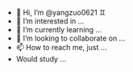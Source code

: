 - 👋 Hi, I’m @yangzuo0621 :gemini:
- 👀 I’m interested in ...
- 🌱 I’m currently learning ...
- 💞️ I’m looking to collaborate on ...
- 📫 How to reach me, just ...
- Would study ...
<!---
yangzuo0621/yangzuo0621 is a ✨ special ✨ repository because its `README.md` (this file) appears on your GitHub profile.
You can click the Preview link to take a look at your changes.
--->
